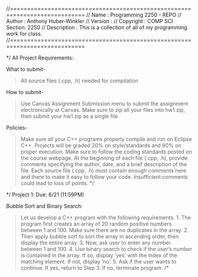 //============================================================================
// Name        : Programming 2250 - REPO
// Author      : Anthony Huber-Winkler
// Version     :
// Copyright   : COMP SCI Section: 2250
// Description : This is a collection of all of my programming work for class.
//============================================================================

*/
All Project Requirements:

What to submit-
> All source files (.cpp, .h) needed for compilation

How to submit-
> Use Canvas Assignment Submission menu to submit the assignment electronically at Canvas.
> Make sure to zip all your files into hw1.zip, then submit your hw1.zip as a single file.

Policies-
> Make sure all your C++ programs properly compile and run on Eclipse C++.
> Projects will be graded 20% on style/standards and 80% on proper execution. Make sure to follow the coding standards posted on the course webpage.
> At the beginning of each file (.cpp, .h), provide comments specifying the author, date, and a brief description of the file.
> Each source file (.cpp, .h) must contain enough comments here and there to make it easy to follow your code.
> Insufficient comments could lead to loss of points.
*/

*/
Project 1: Due: 6/21 (11:59PM)

Bubble Sort and Binary Search:
> Let us develop a C++ program with the following requirements.
	1. The program first creates an array of 20 random positive numbers between 1 and 100. Make sure there are no duplicates in the array.
	2. Then apply bubble sort to sort the array in ascending order, then display the entire array.
	3. Now, ask user to enter any number between 1 and 100.
	4. Use binary search to check if the user’s number is contained in the array. If so, display ‘yes’ with the index of the matching element. If not, display ‘no’.
	5. Ask if the user wants to continue. If yes, return to Step 3. If no, terminate program.
/*